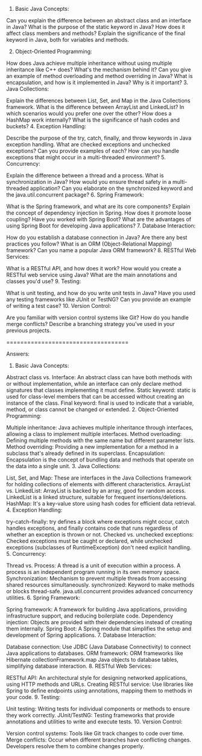 1. Basic Java Concepts:

Can you explain the difference between an abstract class and an interface in Java?
What is the purpose of the static keyword in Java? How does it affect class members and methods?
Explain the significance of the final keyword in Java, both for variables and methods.

2. Object-Oriented Programming:

How does Java achieve multiple inheritance without using multiple inheritance like C++ does? What's the mechanism behind it?
Can you give an example of method overloading and method overriding in Java?
What is encapsulation, and how is it implemented in Java? Why is it important?
3. Java Collections:

Explain the differences between List, Set, and Map in the Java Collections framework.
What is the difference between ArrayList and LinkedList? In which scenarios would you prefer one over the other?
How does a HashMap work internally? What is the significance of hash codes and buckets?
4. Exception Handling:

Describe the purpose of the try, catch, finally, and throw keywords in Java exception handling.
What are checked exceptions and unchecked exceptions? Can you provide examples of each?
How can you handle exceptions that might occur in a multi-threaded environment?
5. Concurrency:

Explain the difference between a thread and a process.
What is synchronization in Java? How would you ensure thread safety in a multi-threaded application?
Can you elaborate on the synchronized keyword and the java.util.concurrent package?
6. Spring Framework:

What is the Spring framework, and what are its core components?
Explain the concept of dependency injection in Spring. How does it promote loose coupling?
Have you worked with Spring Boot? What are the advantages of using Spring Boot for developing Java applications?
7. Database Interaction:

How do you establish a database connection in Java? Are there any best practices you follow?
What is an ORM (Object-Relational Mapping) framework? Can you name a popular Java ORM framework?
8. RESTful Web Services:

What is a RESTful API, and how does it work?
How would you create a RESTful web service using Java? What are the main annotations and classes you'd use?
9. Testing:

What is unit testing, and how do you write unit tests in Java?
Have you used any testing frameworks like JUnit or TestNG? Can you provide an example of writing a test case?
10. Version Control:

Are you familiar with version control systems like Git? How do you handle merge conflicts?
Describe a branching strategy you've used in your previous projects.


===================================


Answers:

1. Basic Java Concepts:

Abstract class vs. Interface: An abstract class can have both methods with or without implementation, while an interface can only declare method signatures that classes implementing it must define.
Static keyword: static is used for class-level members that can be accessed without creating an instance of the class.
Final keyword: final is used to indicate that a variable, method, or class cannot be changed or extended.
2. Object-Oriented Programming:

Multiple inheritance: Java achieves multiple inheritance through interfaces, allowing a class to implement multiple interfaces.
Method overloading: Defining multiple methods with the same name but different parameter lists.
Method overriding: Providing a new implementation for a method in a subclass that's already defined in its superclass.
Encapsulation: Encapsulation is the concept of bundling data and methods that operate on the data into a single unit.
3. Java Collections:

List, Set, and Map: These are interfaces in the Java Collections framework for holding collections of elements with different characteristics.
ArrayList vs. LinkedList: ArrayList is backed by an array, good for random access. LinkedList is a linked structure, suitable for frequent insertions/deletions.
HashMap: It's a key-value store using hash codes for efficient data retrieval.
4. Exception Handling:

try-catch-finally: try defines a block where exceptions might occur, catch handles exceptions, and finally contains code that runs regardless of whether an exception is thrown or not.
Checked vs. unchecked exceptions: Checked exceptions must be caught or declared, while unchecked exceptions (subclasses of RuntimeException) don't need explicit handling.
5. Concurrency:

Thread vs. Process: A thread is a unit of execution within a process. A process is an independent program running in its own memory space.
Synchronization: Mechanism to prevent multiple threads from accessing shared resources simultaneously.
synchronized: Keyword to make methods or blocks thread-safe. java.util.concurrent provides advanced concurrency utilities.
6. Spring Framework:

Spring framework: A framework for building Java applications, providing infrastructure support, and reducing boilerplate code.
Dependency injection: Objects are provided with their dependencies instead of creating them internally.
Spring Boot: A Spring module that simplifies the setup and development of Spring applications.
7. Database Interaction:

Database connection: Use JDBC (Java Database Connectivity) to connect Java applications to databases.
ORM framework: ORM frameworks like Hibernate collectionFramework.map Java objects to database tables, simplifying database interaction.
8. RESTful Web Services:

RESTful API: An architectural style for designing networked applications, using HTTP methods and URLs.
Creating RESTful service: Use libraries like Spring to define endpoints using annotations, mapping them to methods in your code.
9. Testing:

Unit testing: Writing tests for individual components or methods to ensure they work correctly.
JUnit/TestNG: Testing frameworks that provide annotations and utilities to write and execute tests.
10. Version Control:

Version control systems: Tools like Git track changes to code over time.
Merge conflicts: Occur when different branches have conflicting changes. Developers resolve them to combine changes properly.